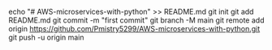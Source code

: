 echo "# AWS-microservices-with-python" >> README.md
git init
git add README.md
git commit -m "first commit"
git branch -M main
git remote add origin https://github.com/Pmistry5299/AWS-microservices-with-python.git
git push -u origin main
